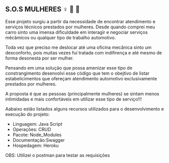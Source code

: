 ## S.O.S MULHERES :female_sign: :wrench: :red_car:

Esse projeto surgiu a partir da necessidade de encontrar atendimento e serviços técnicos prestados por mulheres.
Desde quando comprei meu carro sinto uma imensa dificuldade em interagir e negociar serviços mêcâmicos ou qualquer tipo de trabalho automotivo.

Toda vez que preciso me deslocar até uma oficina mecânica sinto um desconforto, pois muitas vezes fui tratada com indifirença e até mesmo de forma desonesta por ser mulher.

Pensando em uma solução que possa amenizar esse tipo de constrangimento desenvolvi esse código que tem o obejtivo de listar estabelicimentos que ofereçam atendimento automotivo exclusivamente prestados por mulheres.

A proposta é que as pessoas (principalmente mulheres) se sintam menos intimidadas e mais confortáveis em utilizar esse tipo de serviço!!!


Aabaixo estão listados alguns recursos utilizados para o desenvolvimento e execução do projeto:

+ Linguagem: Java Script
+ Operações: CRUD
+ Pacote: Node_Modules
+ Documentação:Swagger
+ Hospedagem: Heroku

OBS: Utilizei o postman para testar as requisições